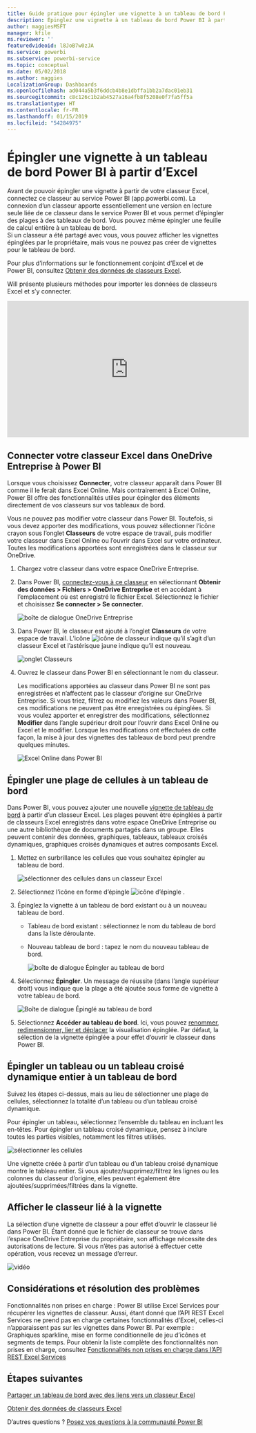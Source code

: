 ```yaml
---
title: Guide pratique pour épingler une vignette à un tableau de bord Power BI à partir d’Excel
description: Épinglez une vignette à un tableau de bord Power BI à partir d’Excel dans OneDrive Entreprise. Épingler des plages, des graphiques, des tableaux
author: maggiesMSFT
manager: kfile
ms.reviewer: ''
featuredvideoid: l8JoB7w0zJA
ms.service: powerbi
ms.subservice: powerbi-service
ms.topic: conceptual
ms.date: 05/02/2018
ms.author: maggies
LocalizationGroup: Dashboards
ms.openlocfilehash: ad044a5b3f6ddcb4b8e1dbffa1bb2a7dac01eb31
ms.sourcegitcommit: c8c126c1b2ab4527a16a4fb8f5208e0f7fa5ff5a
ms.translationtype: HT
ms.contentlocale: fr-FR
ms.lasthandoff: 01/15/2019
ms.locfileid: "54284975"
---
```

# <a name="pin-a-tile-to-a-power-bi-dashboard-from-excel"></a>Épingler une vignette à un tableau de bord Power BI à partir d’Excel
Avant de pouvoir épingler une vignette à partir de votre classeur Excel, connectez ce classeur au service Power BI (app.powerbi.com). La connexion d’un classeur apporte essentiellement une version en lecture seule liée de ce classeur dans le service Power BI et vous permet d’épingler des plages à des tableaux de bord. Vous pouvez même épingler une feuille de calcul entière à un tableau de bord.  
Si un classeur a été partagé avec vous, vous pouvez afficher les vignettes épinglées par le propriétaire, mais vous ne pouvez pas créer de vignettes pour le tableau de bord. 

Pour plus d’informations sur le fonctionnement conjoint d’Excel et de Power BI, consultez [Obtenir des données de classeurs Excel](http://go.microsoft.com/fwlink/?LinkID=521962).

Will présente plusieurs méthodes pour importer les données de classeurs Excel et s’y connecter.

<iframe width="560" height="315" src="https://www.youtube.com/embed/l8JoB7w0zJA" frameborder="0" allowfullscreen></iframe>

## <a name="connect-your-excel-workbook-from-onedrive-for-business-to-power-bi"></a>Connecter votre classeur Excel dans OneDrive Entreprise à Power BI
Lorsque vous choisissez **Connecter**, votre classeur apparaît dans Power BI comme il le ferait dans Excel Online. Mais contrairement à Excel Online, Power BI offre des fonctionnalités utiles pour épingler des éléments directement de vos classeurs sur vos tableaux de bord.

Vous ne pouvez pas modifier votre classeur dans Power BI. Toutefois, si vous devez apporter des modifications, vous pouvez sélectionner l’icône crayon sous l’onglet **Classeurs** de votre espace de travail, puis modifier votre classeur dans Excel Online ou l’ouvrir dans Excel sur votre ordinateur. Toutes les modifications apportées sont enregistrées dans le classeur sur OneDrive.

1. Chargez votre classeur dans votre espace OneDrive Entreprise.

2. Dans Power BI, [connectez-vous à ce classeur](service-excel-workbook-files.md) en sélectionnant **Obtenir des données > Fichiers > OneDrive Entreprise** et en accédant à l’emplacement où est enregistré le fichier Excel. Sélectionnez le fichier et choisissez **Se connecter > Se connecter**.

    ![boîte de dialogue OneDrive Entreprise](media/service-dashboard-pin-tile-from-excel/power-bi-connect.png)

3. Dans Power BI, le classeur est ajouté à l’onglet **Classeurs** de votre espace de travail.  L’icône ![icône de classeur](media/service-dashboard-pin-tile-from-excel/pbi_workbookicon.png) indique qu’il s’agit d’un classeur Excel et l’astérisque jaune indique qu’il est nouveau.
    
    ![onglet Classeurs](media/service-dashboard-pin-tile-from-excel/power-bi-workbooks.png)
4. Ouvrez le classeur dans Power BI en sélectionnant le nom du classeur.

    Les modifications apportées au classeur dans Power BI ne sont pas enregistrées et n’affectent pas le classeur d’origine sur OneDrive Entreprise. Si vous triez, filtrez ou modifiez les valeurs dans Power BI, ces modifications ne peuvent pas être enregistrées ou épinglées. Si vous voulez apporter et enregistrer des modifications, sélectionnez **Modifier** dans l’angle supérieur droit pour l’ouvrir dans Excel Online ou Excel et le modifier. Lorsque les modifications ont effectuées de cette façon, la mise à jour des vignettes des tableaux de bord peut prendre quelques minutes.
   
    ![Excel Online dans Power BI](media/service-dashboard-pin-tile-from-excel/power-bi-opened.png)

## <a name="pin-a-range-of-cells-to-a-dashboard"></a>Épingler une plage de cellules à un tableau de bord
Dans Power BI, vous pouvez ajouter une nouvelle [vignette de tableau de bord](consumer/end-user-tiles.md) à partir d’un classeur Excel. Les plages peuvent être épinglées à partir de classeurs Excel enregistrés dans votre espace OneDrive Entreprise ou une autre bibliothèque de documents partagés dans un groupe. Elles peuvent contenir des données, graphiques, tableaux, tableaux croisés dynamiques, graphiques croisés dynamiques et autres composants Excel.

1. Mettez en surbrillance les cellules que vous souhaitez épingler au tableau de bord.
   
    ![sélectionner des cellules dans un classeur Excel](media/service-dashboard-pin-tile-from-excel/pbi_selectrange.png)
2. Sélectionnez l’icône en forme d’épingle ![icône d’épingle](media/service-dashboard-pin-tile-from-excel/pbi_pintile_small.png) . 
3. Épinglez la vignette à un tableau de bord existant ou à un nouveau tableau de bord. 
   
   * Tableau de bord existant : sélectionnez le nom du tableau de bord dans la liste déroulante.
   * Nouveau tableau de bord : tapez le nom du nouveau tableau de bord.
   
     ![boîte de dialogue Épingler au tableau de bord](media/service-dashboard-pin-tile-from-excel/pbi_dashdialog1.png)
4. Sélectionnez **Épingler**. Un message de réussite (dans l’angle supérieur droit) vous indique que la plage a été ajoutée sous forme de vignette à votre tableau de bord. 
   
    ![Boîte de dialogue Épinglé au tableau de bord](media/service-dashboard-pin-tile-from-excel/power-bi-go-to-dashboard.png)
5. Sélectionnez **Accéder au tableau de bord**. Ici, vous pouvez [renommer, redimensionner, lier et déplacer](service-dashboard-edit-tile.md) la visualisation épinglée. Par défaut, la sélection de la vignette épinglée a pour effet d’ouvrir le classeur dans Power BI.

## <a name="pin-an-entire-table-or-pivottable-to-a-dashboard"></a>Épingler un tableau ou un tableau croisé dynamique entier à un tableau de bord
Suivez les étapes ci-dessus, mais au lieu de sélectionner une plage de cellules, sélectionnez la totalité d’un tableau ou d’un tableau croisé dynamique.

Pour épingler un tableau, sélectionnez l’ensemble du tableau en incluant les en-têtes.  Pour épingler un tableau croisé dynamique, pensez à inclure toutes les parties visibles, notamment les filtres utilisés.

 ![sélectionner les cellules](media/service-dashboard-pin-tile-from-excel/pbi_selecttable.png)

Une vignette créée à partir d’un tableau ou d’un tableau croisé dynamique montre le tableau entier.  Si vous ajoutez/supprimez/filtrez les lignes ou les colonnes du classeur d’origine, elles peuvent également être ajoutées/supprimées/filtrées dans la vignette.

## <a name="view-the-workbook-linked-to-the-tile"></a>Afficher le classeur lié à la vignette
La sélection d’une vignette de classeur a pour effet d’ouvrir le classeur lié dans Power BI. Étant donné que le fichier de classeur se trouve dans l’espace OneDrive Entreprise du propriétaire, son affichage nécessite des autorisations de lecture. Si vous n’êtes pas autorisé à effectuer cette opération, vous recevez un message d’erreur.  

 ![vidéo](media/service-dashboard-pin-tile-from-excel/pin-from-excel.gif)

## <a name="considerations-and-troubleshooting"></a>Considérations et résolution des problèmes
Fonctionnalités non prises en charge : Power BI utilise Excel Services pour récupérer les vignettes de classeur. Aussi, étant donné que l’API REST Excel Services ne prend pas en charge certaines fonctionnalités d’Excel, celles-ci n’apparaissent pas sur les vignettes dans Power BI. Par exemple : Graphiques sparkline, mise en forme conditionnelle de jeu d’icônes et segments de temps. Pour obtenir la liste complète des fonctionnalités non prises en charge, consultez [Fonctionnalités non prises en charge dans l’API REST Excel Services](http://msdn.microsoft.com/library/office/ff394477.aspx)

## <a name="next-steps"></a>Étapes suivantes
[Partager un tableau de bord avec des liens vers un classeur Excel](service-share-dashboard-that-links-to-excel-onedrive.md)

[Obtenir des données de classeurs Excel](service-excel-workbook-files.md)

D’autres questions ? [Posez vos questions à la communauté Power BI](http://community.powerbi.com/)

